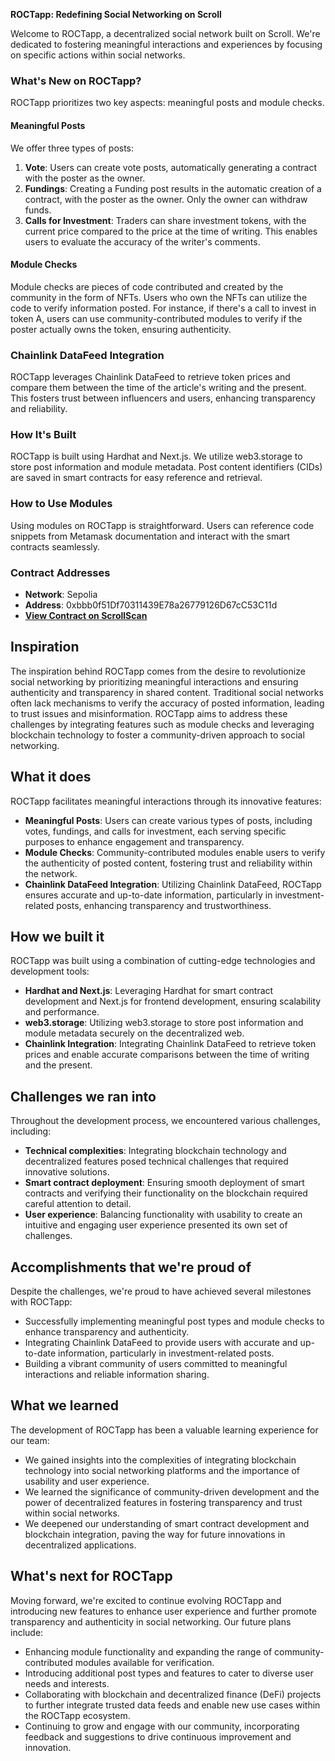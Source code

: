 **ROCTapp: Redefining Social Networking on Scroll**

Welcome to ROCTapp, a decentralized social network built on Scroll. We're dedicated to fostering meaningful interactions and experiences by focusing on specific actions within social networks.

### What's New on ROCTapp?

ROCTapp prioritizes two key aspects: meaningful posts and module checks.

#### Meaningful Posts
We offer three types of posts:
1. **Vote**: Users can create vote posts, automatically generating a contract with the poster as the owner.
2. **Fundings**: Creating a Funding post results in the automatic creation of a contract, with the poster as the owner. Only the owner can withdraw funds.
3. **Calls for Investment**: Traders can share investment tokens, with the current price compared to the price at the time of writing. This enables users to evaluate the accuracy of the writer's comments.

#### Module Checks
Module checks are pieces of code contributed and created by the community in the form of NFTs. Users who own the NFTs can utilize the code to verify information posted. For instance, if there's a call to invest in token A, users can use community-contributed modules to verify if the poster actually owns the token, ensuring authenticity.

### Chainlink DataFeed Integration

ROCTapp leverages Chainlink DataFeed to retrieve token prices and compare them between the time of the article's writing and the present. This fosters trust between influencers and users, enhancing transparency and reliability.

### How It's Built

ROCTapp is built using Hardhat and Next.js. We utilize web3.storage to store post information and module metadata. Post content identifiers (CIDs) are saved in smart contracts for easy reference and retrieval.

### How to Use Modules

Using modules on ROCTapp is straightforward. Users can reference code snippets from Metamask documentation and interact with the smart contracts seamlessly.

### Contract Addresses

- **Network**: Sepolia
- **Address**: 0xbbb0f51Df70311439E78a26779126D67cC53C11d
- **[View Contract on ScrollScan](https://sepolia.scrollscan.dev/address/0xbbb0f51df70311439e78a26779126d67cc53c11d)**

## Inspiration

The inspiration behind ROCTapp comes from the desire to revolutionize social networking by prioritizing meaningful interactions and ensuring authenticity and transparency in shared content. Traditional social networks often lack mechanisms to verify the accuracy of posted information, leading to trust issues and misinformation. ROCTapp aims to address these challenges by integrating features such as module checks and leveraging blockchain technology to foster a community-driven approach to social networking.

## What it does

ROCTapp facilitates meaningful interactions through its innovative features:
- **Meaningful Posts**: Users can create various types of posts, including votes, fundings, and calls for investment, each serving specific purposes to enhance engagement and transparency.
- **Module Checks**: Community-contributed modules enable users to verify the authenticity of posted content, fostering trust and reliability within the network.
- **Chainlink DataFeed Integration**: Utilizing Chainlink DataFeed, ROCTapp ensures accurate and up-to-date information, particularly in investment-related posts, enhancing transparency and trustworthiness.

## How we built it

ROCTapp was built using a combination of cutting-edge technologies and development tools:
- **Hardhat and Next.js**: Leveraging Hardhat for smart contract development and Next.js for frontend development, ensuring scalability and performance.
- **web3.storage**: Utilizing web3.storage to store post information and module metadata securely on the decentralized web.
- **Chainlink Integration**: Integrating Chainlink DataFeed to retrieve token prices and enable accurate comparisons between the time of writing and the present.

## Challenges we ran into

Throughout the development process, we encountered various challenges, including:
- **Technical complexities**: Integrating blockchain technology and decentralized features posed technical challenges that required innovative solutions.
- **Smart contract deployment**: Ensuring smooth deployment of smart contracts and verifying their functionality on the blockchain required careful attention to detail.
- **User experience**: Balancing functionality with usability to create an intuitive and engaging user experience presented its own set of challenges.

## Accomplishments that we're proud of

Despite the challenges, we're proud to have achieved several milestones with ROCTapp:
- Successfully implementing meaningful post types and module checks to enhance transparency and authenticity.
- Integrating Chainlink DataFeed to provide users with accurate and up-to-date information, particularly in investment-related posts.
- Building a vibrant community of users committed to meaningful interactions and reliable information sharing.

## What we learned

The development of ROCTapp has been a valuable learning experience for our team:
- We gained insights into the complexities of integrating blockchain technology into social networking platforms and the importance of usability and user experience.
- We learned the significance of community-driven development and the power of decentralized features in fostering transparency and trust within social networks.
- We deepened our understanding of smart contract development and blockchain integration, paving the way for future innovations in decentralized applications.

## What's next for ROCTapp

Moving forward, we're excited to continue evolving ROCTapp and introducing new features to enhance user experience and further promote transparency and authenticity in social networking. Our future plans include:
- Enhancing module functionality and expanding the range of community-contributed modules available for verification.
- Introducing additional post types and features to cater to diverse user needs and interests.
- Collaborating with blockchain and decentralized finance (DeFi) projects to further integrate trusted data feeds and enable new use cases within the ROCTapp ecosystem.
- Continuing to grow and engage with our community, incorporating feedback and suggestions to drive continuous improvement and innovation.